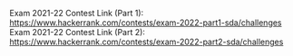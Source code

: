 Exam 2021-22 Contest Link (Part 1): https://www.hackerrank.com/contests/exam-2022-part1-sda/challenges
Exam 2021-22 Contest Link (Part 2): https://www.hackerrank.com/contests/exam-2022-part2-sda/challenges